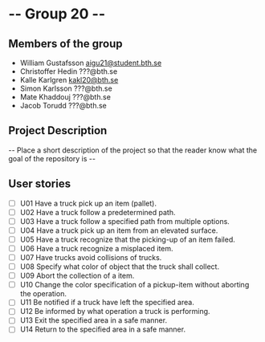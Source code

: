 # -- Group 20 --

## Members of the group
* William Gustafsson aigu21@student.bth.se
* Christoffer Hedin ???@bth.se
* Kalle Karlgren kakl20@bth.se
* Simon Karlsson ???@bth.se
* Mate Khaddouj ???@bth.se
* Jacob Torudd ???@bth.se

## Project Description
-- Place a short description of the project so that the reader know what the goal of the repository is --

## User stories

- [ ] U01 Have a truck pick up an item (pallet).
- [ ] U02 Have a truck follow a predetermined path.
- [ ] U03 Have a truck follow a specified path from multiple options. 
- [ ] U04 Have a truck pick up an item from an elevated surface. 
- [ ] U05 Have a truck recognize that the picking-up of an item failed.
- [ ] U06 Have a truck recognize a misplaced item. 
- [ ] U07 Have trucks avoid collisions of trucks. 
- [ ] U08 Specify what color of object that the truck shall collect. 
- [ ] U09 Abort the collection of a item. 
- [ ] U10 Change the color specification of a pickup-item without aborting the operation. 
- [ ] U11 Be notified if a truck have left the specified area. 
- [ ] U12 Be informed by what operation a truck is performing. 
- [ ] U13 Exit the specified area in a safe manner. 
- [ ] U14 Return to the specified area in a safe manner. 
